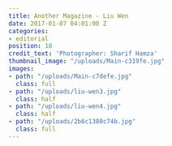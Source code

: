 ```yaml
---
title: Another Magazine - Liu Wen
date: 2017-01-07 04:01:00 Z
categories:
- editorial
position: 18
credit_text: 'Photographer: Sharif Hamza'
thumbnail_image: "/uploads/Main-c319fe.jpg"
images:
- path: "/uploads/Main-c7defe.jpg"
  class: full
- path: "/uploads/liu-wen3.jpg"
  class: half
- path: "/uploads/liu-wen4.jpg"
  class: half
- path: "/uploads/2b6c1380c74b.jpg"
  class: full
---
```



